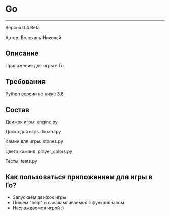 # Go
***
Версия 0.4 Beta

Автор: Волохань Николай

## Описание
Приложение для игры в Го.
## Требования
Python версии не ниже 3.6
## Состав
Движок игры: engine.py

Доска для игры: board.py

Камни для игры: stones.py

Цвета команд: player_colors.py

Тесты: tests.py
## Как пользоваться приложением для игры в Го?
* Запускаем движок игры
* Пишем "help" и ознакамливаемся с функционалом
* Наслаждаемся игрой :)